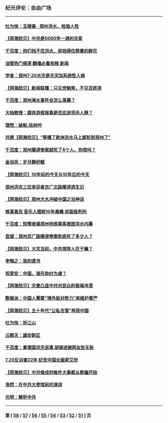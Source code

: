 ### 纪元评论：自由广场
---
#### [吐为快：玉楼春 · 郑州洪水，检验人性](../../pages/nsc993/n13123098.md?07300330) 
#### [【网海拾贝】中共是5000年一遇的灾星](../../pages/nsc993/n13121438.md?07300330) 
#### [千百度：他们挡不住洪水，却挡得住祭奠的鲜花](../../pages/nsc993/n13121088.md?07300330) 
#### [油管热门频道 翻墙必看视频 新闻](ok?07300330)
#### [学者：郑州7·20水灾是天灾加系统性人祸](../../pages/nsc993/n13120823.md?07300330) 
#### [【网海拾贝】新闻联播：只见党魁笑，不见百姓哭](../../pages/nsc993/n13118280.md?07300330) 
#### [千百度：郑州淹水事件会怎么落幕？](../../pages/nsc993/n13118169.md?07300330) 
#### [大陆教授：媒体造假报喜是否应追究杀人罪？](../../pages/nsc993/n13118132.md?07300330) 
#### [理悟：破船.枯树吟](../../pages/nsc993/n13117295.md?07300330) 
#### [共罪【网海拾贝】“等播了欧洲洪水马上就轮到郑州了”](../../pages/nsc993/n13116011.md?07300330) 
#### [千百度：郑州隧道惨案就死了4个人，你信吗？](../../pages/nsc993/n13115587.md?07300330) 
#### [金浴凤：岁月静好赋](../../pages/nsc993/n13115325.md?07300330) 
#### [【网海拾贝】10年前的今天与10年后的今天](../../pages/nsc993/n13113637.md?07300330) 
#### [郑州洪灾三位幸运者京广北路隧道逃生记](../../pages/nsc993/n13113386.md?07300330) 
#### [【网海拾贝】郑州大水冲破中国之治神话](../../pages/nsc993/n13111902.md?07300330) 
#### [修真善忍 音乐人摆脱10年毒瘾 却面临判刑](../../pages/nsc993/n13110899.md?07300330) 
#### [千百度：知情者揭郑州地铁乘客被困洪水内幕](../../pages/nsc993/n13111727.md?07300330) 
#### [袁斌：郑州京广路隧道惨案到底死了多少人？](../../pages/nsc993/n13111587.md?07300330) 
#### [【网海拾贝】大灾当前，中共领导人在干嘛？](../../pages/nsc993/n13109560.md?07300330) 
#### [李悔之：我的遗书](../../pages/nsc993/n13109683.md?07300330) 
#### [祝君安：中国，谁在助纣为虐？](../../pages/nsc993/n13108255.md?07300330) 
#### [【网海拾贝】灾害凸显中共对民众的极端冷漠](../../pages/nsc993/n13106600.md?07300330) 
#### [数据派：中国人需要“境外敌对势力”来维护尊严](../../pages/nsc993/n13106141.md?07300330) 
#### [【网海拾贝】五十年代“公私合营”再现中国](../../pages/nsc993/n13104069.md?07300330) 
#### [吐为快：拆江山](../../pages/nsc993/n13103889.md?07300330) 
#### [云鹤天：雄安新区](../../pages/nsc993/n13103872.md?07300330) 
#### [千百度：拿德国洪灾说事 胡锡进被网友批无耻](../../pages/nsc993/n13103798.md?07300330) 
#### [7.20反迫害22年 纪念中国女画家艾欣](../../pages/nsc993/n13100071.md?07300330) 
#### [【网海拾贝】中共做成的每件大事都从欺骗开始](../../pages/nsc993/n13101163.md?07300330) 
#### [浩然：在中共大使馆前的演讲](../../pages/nsc993/n13098467.md?07300330) 
#### [光明：解析中共](../../pages/nsc993/n13099934.md?07300330) 

---
#### 第 [ [58](./58.md?07300330) / [57](./57.md?07300330) / [56](./56.md?07300330) / [55](./55.md?07300330) / [54](./54.md?07300330) / [53](./53.md?07300330) / [52](./52.md?07300330) / [51](./51.md?07300330) ] 页
